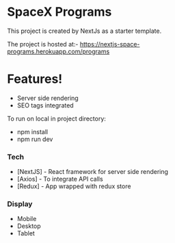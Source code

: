 # SpaceX Programs

This project is created by NextJs as a starter template.

The project is hosted at:-
https://nextjs-space-programs.herokuapp.com/programs

# Features!

  - Server side rendering
  - SEO tags integrated


To run on local in project directory:
  - npm install
  - npm run dev



### Tech

* [NextJS] - React framework for server side rendering
* [Axios] - To integrate API calls
* [Redux] - App wrapped with redux store

### Display
* Mobile
* Desktop
* Tablet